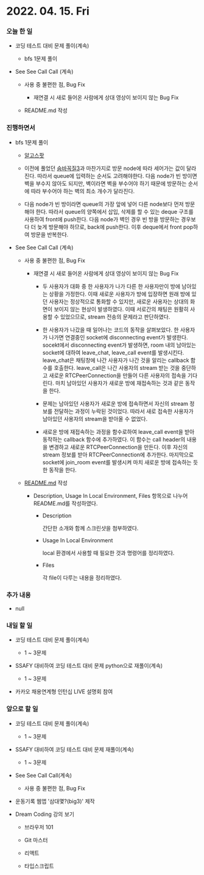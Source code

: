 # 2022. 04. 15. Fri

### 오늘 한 일

- 코딩 테스트 대비 문제 풀이(계속)

  - bfs 1문제 풀이

- See See Call Call (계속)

  - 사용 중 불편한 점, Bug Fix

    - 재연결 시 새로 들어온 사람에게 상대 영상이 보이지 않는 Bug Fix

  - README.md 작성

### 진행하면서

- bfs 1문제 풀이

  - [알고스팟](https://www.acmicpc.net/problem/1261)

  - 이전에 풀었던 [숨바꼭질3](https://www.acmicpc.net/problem/13549)과 마찬가지로 방문 node에 따라 세어가는 값이 달라진다. 따라서 queue에 입력하는 순서도 고려해야한다. 다음 node가 빈 방이면 벽을 부수지 않아도 되지만, 벽이라면 벽을 부수어야 하기 때문에 방문하는 순서에 따라 부수어야 하는 벽의 최소 개수가 달라진다.

  - 다음 node가 빈 방이라면 queue의 가장 앞에 넣어 다른 node보다 먼저 방문해야 한다. 따라서 queue의 양쪽에서 삽입, 삭제를 할 수 있는 deque 구조를 사용하여 front에 push한다. 다음 node가 벽인 경우 빈 방을 방문하는 경우보다 더 늦게 방문해야 하므로, back에 push한다. 이후 deque에서 front pop하여 방문을 반복한다.

- See See Call Call (계속)

  - 사용 중 불편한 점, Bug Fix

    - 재연결 시 새로 들어온 사람에게 상대 영상이 보이지 않는 Bug Fix

      - 두 사용자가 대화 중 한 사용자가 나가 다른 한 사용자만이 방에 남아있는 상황을 가정한다. 이때 새로운 사용자가 방에 입장하면 원래 방에 있던 사용자는 정상적으로 통화할 수 있지만, 새로운 사용자는 상대의 화면이 보이지 않는 현상이 발생하였다. 이때 서로간의 채팅은 원활히 사용할 수 있었으므로, stream 전송의 문제라고 판단하였다.

      - 한 사용자가 나갔을 때 일어나는 코드의 동작을 살펴보았다. 한 사용자가 나가면 연결중인 socket에 disconnecting event가 발생한다. socekt에서 disconnecting event가 발생하면, room 내의 남아있는 socket에 대하여 leave_chat, leave_call event를 발생시킨다. leave_chat은 채팅창에 나간 사용자가 나간 것을 알리는 callback 함수를 호출한다. leave_call은 나간 사용자의 stream 받는 것을 중단하고 새로운 RTCPeerConnection을 만들어 다른 사용자의 접속을 기다린다. 마치 남아있던 사용자가 새로운 방에 재접속하는 것과 같은 동작을 한다.

      - 문제는 남아있던 사용자가 새로운 방에 접속하면서 자신의 stream 정보를 전달하는 과정이 누락된 것이었다. 따라서 새로 접속한 사용자가 남아있던 사용자의 stream을 받아올 수 없었다.

      - 새로운 방에 재접속하는 과정을 함수로하여 leave_call event을 받아 동작하는 callback 함수에 추가하였다. 이 함수는 call header의 내용을 변경하고 새로운 RTCPeerConnection을 만든다. 이후 자신의 stream 정보를 받아 RTCPeerConnection에 추가한다. 마지막으로 socket에 join_room event를 발생시켜 마치 새로운 방에 접속하는 듯한 동작을 한다.

  - [README.md](https://github.com/defrostingk/see-see-call-call) 작성

    - Description, Usage In Local Environment, Files 항목으로 나누어 README.md를 작성하였다.

      - Description

        간단한 소개와 함께 스크린샷을 첨부하였다.

      - Usage In Local Environment

        local 환경에서 사용할 때 필요한 것과 명령어를 정리하였다.

      - Files

        각 file이 다루는 내용을 정리하였다.

### 추가 내용

- null

### 내일 할 일

- 코딩 테스트 대비 문제 풀이(계속)

  - 1 ~ 3문제

- SSAFY 대비하여 코딩 테스트 대비 문제 python으로 재풀이(계속)

  - 1 ~ 3문제

- 카카오 채용연계형 인턴십 LIVE 설명회 참여

### 앞으로 할 일

- 코딩 테스트 대비 문제 풀이(계속)

  - 1 ~ 3문제

- SSAFY 대비하여 코딩 테스트 대비 문제 재풀이(계속)

  - 1 ~ 3문제

- See See Call Call(계속)

  - 사용 중 불편한 점, Bug Fix

- 운동기록 웹앱 '삼대몇?(big3)' 제작

- Dream Coding 강의 보기

  - 브라우저 101

  - Git 마스터

  - 리액트

  - 타입스크립트

<br><br>
